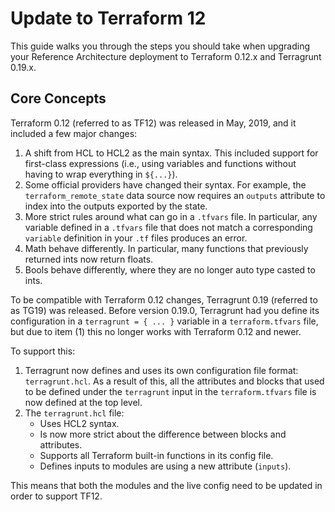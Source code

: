 # Update to Terraform 12

This guide walks you through the steps you should take when upgrading your Reference Architecture deployment to Terraform 0.12.x and Terragrunt 0.19.x.

## Core Concepts

Terraform 0.12 (referred to as TF12) was released in May, 2019, and it included a few major changes:

1. A shift from HCL to HCL2 as the main syntax. This included support for first-class expressions (i.e., using variables
   and functions without having to wrap everything in `${...}`).
1. Some official providers have changed their syntax. For example, the `terraform_remote_state` data source now requires
   an `outputs` attribute to index into the outputs exported by the state.
1. More strict rules around what can go in a `.tfvars` file. In particular, any variable defined in a `.tfvars` file
   that does not match a corresponding `variable` definition in your `.tf` files produces an error.
1. Math behave differently. In particular, many functions that previously returned ints now return floats.
1. Bools behave differently, where they are no longer auto type casted to ints.

To be compatible with Terraform 0.12 changes, Terragrunt 0.19 (referred to as TG19) was released. Before version 0.19.0,
Terragrunt had you define its configuration in a `terragrunt = { ... }` variable in a `terraform.tfvars` file, but due
to item (1) this no longer works with Terraform 0.12 and newer.

To support this:

1. Terragrunt now defines and uses its own configuration file format: `terragrunt.hcl`. As a result of this, all the
   attributes and blocks that used to be defined under the `terragrunt` input in the `terraform.tfvars` file is now
   defined at the top level.
1. The `terragrunt.hcl` file:
   - Uses HCL2 syntax.
   - Is now more strict about the difference between blocks and attributes.
   - Supports all Terraform built-in functions in its config file.
   - Defines inputs to modules are using a new attribute (`inputs`).

This means that both the modules and the live config need to be updated in order to support TF12.


<!-- ##DOCS-SOURCER-START
{
  "sourcePlugin": "local-copier",
  "hash": "18301a838452f27f0c74540894001124"
}
##DOCS-SOURCER-END -->
